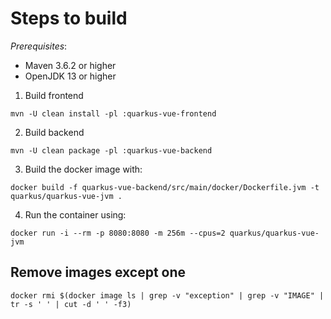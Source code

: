 # Steps to build

_Prerequisites_:

* Maven 3.6.2 or higher
* OpenJDK 13 or higher

1. Build frontend

`mvn -U clean install -pl :quarkus-vue-frontend`

2. Build backend

`mvn -U clean package -pl :quarkus-vue-backend`

3. Build the docker image with:

`docker build -f quarkus-vue-backend/src/main/docker/Dockerfile.jvm -t quarkus/quarkus-vue-jvm .`

4. Run the container using:

`docker run -i --rm -p 8080:8080 -m 256m --cpus=2 quarkus/quarkus-vue-jvm`

## Remove images except one

`docker rmi $(docker image ls | grep -v "exception" | grep -v "IMAGE" | tr -s ' ' | cut -d ' ' -f3)`